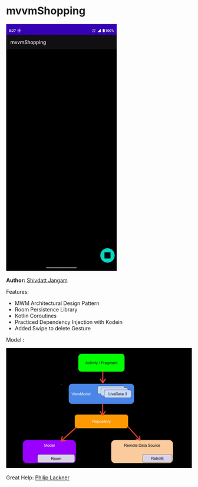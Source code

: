 # mvvmShopping

<p float="middle">
    <img src="mvvmShopping.gif" width="300">
</p>

**Author:** [Shivdatt Jangam](https://www.linkedin.com/in/shivdatt-jangam-96b814254/)

Features:
- MWM Architectural Design Pattern
- Room Persistence Library
- Kotlin Coroutines
- Practiced Dependency Injection with Kodein
- Added Swipe to delete Gesture

Model :

<p float="middle">
    <img src="mvvmShop2.png" width="600">
</p>

Great Help:
[Philip Lackner](https://www.youtube.com/@PhilippLackner)
